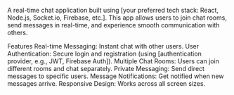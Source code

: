 A real-time chat application built using [your preferred tech stack: React, Node.js, Socket.io, Firebase, etc.]. This app allows users to join chat rooms, send messages in real-time, and experience smooth communication with others.

Features
Real-time Messaging: Instant chat with other users.
User Authentication: Secure login and registration (using [authentication provider, e.g., JWT, Firebase Auth]).
Multiple Chat Rooms: Users can join different rooms and chat separately.
Private Messaging: Send direct messages to specific users.
Message Notifications: Get notified when new messages arrive.
Responsive Design: Works across all screen sizes.



